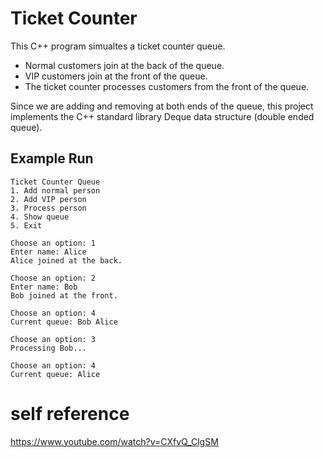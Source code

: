 # Ticket Counter

This C++ program simualtes a ticket counter queue.
- Normal customers join at the back of the queue.
- VIP customers join at the front of the queue.
- The ticket counter processes customers from the front of the queue.

Since we are adding and removing at both ends of the queue, this project implements the C++ standard library Deque data structure (double ended queue).

## Example Run
```
Ticket Counter Queue
1. Add normal person
2. Add VIP person
3. Process person
4. Show queue
5. Exit

Choose an option: 1
Enter name: Alice
Alice joined at the back.

Choose an option: 2
Enter name: Bob
Bob joined at the front.

Choose an option: 4
Current queue: Bob Alice

Choose an option: 3
Processing Bob...

Choose an option: 4
Current queue: Alice
```

# self reference
https://www.youtube.com/watch?v=CXfvQ_ClgSM